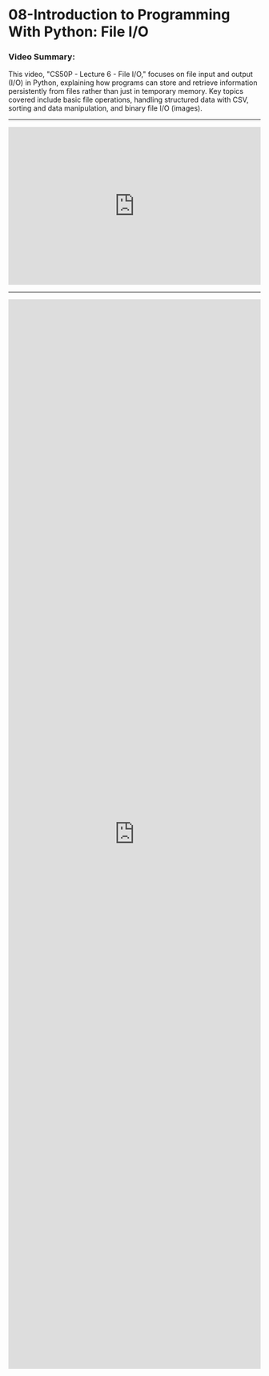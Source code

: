 # 08-Introduction to Programming With Python: File I/O

### Video Summary:

This video, "CS50P - Lecture 6 - File I/O," focuses on file input and output (I/O) in Python, explaining how programs can store and retrieve information persistently from files rather than just in temporary memory. Key topics covered include basic file operations, handling structured data with CSV, sorting and data manipulation, and binary file I/O (images).

---

<iframe width="100%" height="315" src="https://www.youtube.com/embed/KD-Yoel6EVQ?si=h7Qpbh0hul3CuN9X" title="YouTube video player" frameborder="0" allow="accelerometer; autoplay; clipboard-write; encrypted-media; gyroscope; picture-in-picture; web-share" referrerpolicy="strict-origin-when-cross-origin" allowfullscreen></iframe>

---

<iframe src="https://docs.google.com/forms/d/e/1FAIpQLSduwYP1sw7ILFXFQtDOc8teCxmn_GtYnKCaEAHB7skTFwo0MA/viewform?embedded=true" width="100%" height="2134" frameborder="0" marginheight="0" marginwidth="0">Loading…</iframe>
